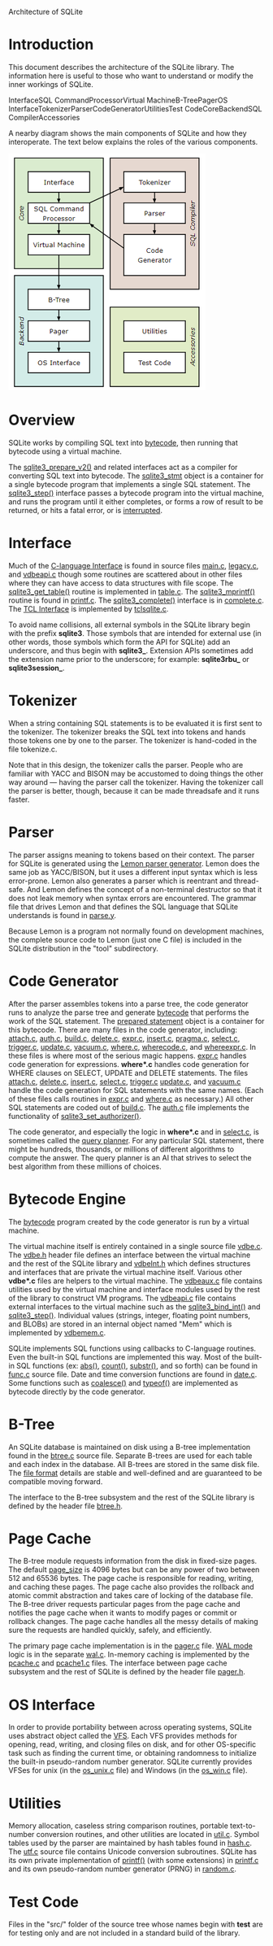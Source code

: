 Architecture of SQLite

# Introduction

This document describes the architecture of the SQLite library. The information here is useful to those who want to understand or modify the inner workings of SQLite.

InterfaceSQL CommandProcessorVirtual MachineB-TreePagerOS InterfaceTokenizerParserCodeGeneratorUtilitiesTest CodeCoreBackendSQL CompilerAccessories

A nearby diagram shows the main components of SQLite and how they interoperate. The text below explains the roles of the various components.

![architecture](imgs/image-20210828173741457.png)

# Overview

SQLite works by compiling SQL text into [bytecode](https://sqlite.org/opcode.html), then running that bytecode using a virtual machine.

The [sqlite3_prepare_v2()](https://sqlite.org/c3ref/prepare.html) and related interfaces act as a compiler for converting SQL text into bytecode. The [sqlite3_stmt](https://sqlite.org/c3ref/stmt.html) object is a container for a single bytecode program that implements a single SQL statement. The [sqlite3_step()](https://sqlite.org/c3ref/step.html) interface passes a bytecode program into the virtual machine, and runs the program until it either completes, or forms a row of result to be returned, or hits a fatal error, or is [interrupted](https://sqlite.org/c3ref/interrupt.html).

# Interface

Much of the [C-language Interface](https://sqlite.org/c3ref/intro.html) is found in source files [main.c](https://sqlite.org/src/file/src/main.c), [legacy.c](https://sqlite.org/src/file/src/legacy.c), and [vdbeapi.c](https://sqlite.org/src/file/src/vdbeapi.c) though some routines are scattered about in other files where they can have access to data structures with file scope. The [sqlite3_get_table()](https://sqlite.org/c3ref/free_table.html) routine is implemented in [table.c](https://sqlite.org/src/file/src/table.c). The [sqlite3_mprintf()](https://sqlite.org/c3ref/mprintf.html) routine is found in [printf.c](https://sqlite.org/src/file/src/printf.c). The [sqlite3_complete()](https://sqlite.org/c3ref/complete.html) interface is in [complete.c](https://sqlite.org/src/file/src/complete.c). The [TCL Interface](https://sqlite.org/tclsqlite.html) is implemented by [tclsqlite.c](https://sqlite.org/src/file/src/tclsqlite.c).

To avoid name collisions, all external symbols in the SQLite library begin with the prefix **sqlite3**. Those symbols that are intended for external use (in other words, those symbols which form the API for SQLite) add an underscore, and thus begin with **sqlite3_**. Extension APIs sometimes add the extension name prior to the underscore; for example: **sqlite3rbu_** or **sqlite3session_**.

# Tokenizer

When a string containing SQL statements is to be evaluated it is first sent to the tokenizer. The tokenizer breaks the SQL text into tokens and hands those tokens one by one to the parser. The tokenizer is hand-coded in the file tokenize.c.

Note that in this design, the tokenizer calls the parser. People who are familiar with YACC and BISON may be accustomed to doing things the other way around — having the parser call the tokenizer. Having the tokenizer call the parser is better, though, because it can be made threadsafe and it runs faster.

# Parser

The parser assigns meaning to tokens based on their context. The parser for SQLite is generated using the [Lemon parser generator](https://sqlite.org/lemon.html). Lemon does the same job as YACC/BISON, but it uses a different input syntax which is less error-prone. Lemon also generates a parser which is reentrant and thread-safe. And Lemon defines the concept of a non-terminal destructor so that it does not leak memory when syntax errors are encountered. The grammar file that drives Lemon and that defines the SQL language that SQLite understands is found in [parse.y](https://sqlite.org/src/file/src/parse.y).

Because Lemon is a program not normally found on development machines, the complete source code to Lemon (just one C file) is included in the SQLite distribution in the "tool" subdirectory.

# Code Generator

After the parser assembles tokens into a parse tree, the code generator runs to analyze the parse tree and generate [bytecode](https://sqlite.org/opcode.html) that performs the work of the SQL statement. The [prepared statement](https://sqlite.org/c3ref/stmt.html) object is a container for this bytecode. There are many files in the code generator, including: [attach.c](https://sqlite.org/src/file/src/attach.c), [auth.c](https://sqlite.org/src/file/src/auth.c), [build.c](https://sqlite.org/src/file/src/build.c), [delete.c](https://sqlite.org/src/file/src/delete.c), [expr.c](https://sqlite.org/src/file/src/expr.c), [insert.c](https://sqlite.org/src/file/src/insert.c), [pragma.c](https://sqlite.org/src/file/src/pragma.c), [select.c](https://sqlite.org/src/file/src/select.c), [trigger.c](https://sqlite.org/src/file/src/trigger.c), [update.c](https://sqlite.org/src/file/src/update.c), [vacuum.c](https://sqlite.org/src/file/src/vacuum.c), [where.c](https://sqlite.org/src/file/src/where.c), [wherecode.c](https://sqlite.org/src/file/src/wherecode.c), and [whereexpr.c](https://sqlite.org/src/file/src/whereexpr.c). In these files is where most of the serious magic happens. [expr.c](https://sqlite.org/src/file/src/expr.c) handles code generation for expressions. **where\*.c** handles code generation for WHERE clauses on SELECT, UPDATE and DELETE statements. The files [attach.c](https://sqlite.org/src/file/src/attach.c), [delete.c](https://sqlite.org/src/file/src/delete.c), [insert.c](https://sqlite.org/src/file/src/insert.c), [select.c](https://sqlite.org/src/file/src/select.c), [trigger.c](https://sqlite.org/src/file/src/trigger.c) [update.c](https://sqlite.org/src/file/src/update.c), and [vacuum.c](https://sqlite.org/src/file/src/vacuum.c) handle the code generation for SQL statements with the same names. (Each of these files calls routines in [expr.c](https://sqlite.org/src/file/src/expr.c) and [where.c](https://sqlite.org/src/file/src/where.c) as necessary.) All other SQL statements are coded out of [build.c](https://sqlite.org/src/file/src/build.c). The [auth.c](https://sqlite.org/src/file/src/auth.c) file implements the functionality of [sqlite3_set_authorizer()](https://sqlite.org/c3ref/set_authorizer.html).

The code generator, and especially the logic in **where\*.c** and in [select.c](https://sqlite.org/src/file/src/select.c), is sometimes called the [query planner](https://sqlite.org/optoverview.html). For any particular SQL statement, there might be hundreds, thousands, or millions of different algorithms to compute the answer. The query planner is an AI that strives to select the best algorithm from these millions of choices.

# Bytecode Engine

The [bytecode](https://sqlite.org/opcode.html) program created by the code generator is run by a virtual machine.

The virtual machine itself is entirely contained in a single source file [vdbe.c](https://sqlite.org/src/file/src/vdbe.c). The [vdbe.h](https://sqlite.org/src/file/src/vdbe.h) header file defines an interface between the virtual machine and the rest of the SQLite library and [vdbeInt.h](https://sqlite.org/src/file/src/vdbeInt.h) which defines structures and interfaces that are private the virtual machine itself. Various other **vdbe\*.c** files are helpers to the virtual machine. The [vdbeaux.c](https://sqlite.org/src/file/src/vdbeaux.c) file contains utilities used by the virtual machine and interface modules used by the rest of the library to construct VM programs. The [vdbeapi.c](https://sqlite.org/src/file/src/vdbeapi.c) file contains external interfaces to the virtual machine such as the [sqlite3_bind_int()](https://sqlite.org/c3ref/bind_blob.html) and [sqlite3_step()](https://sqlite.org/c3ref/step.html). Individual values (strings, integer, floating point numbers, and BLOBs) are stored in an internal object named "Mem" which is implemented by [vdbemem.c](https://sqlite.org/src/file/src/vdbemem.c).

SQLite implements SQL functions using callbacks to C-language routines. Even the built-in SQL functions are implemented this way. Most of the built-in SQL functions (ex: [abs()](https://sqlite.org/lang_corefunc.html#abs), [count()](https://sqlite.org/lang_aggfunc.html#count), [substr()](https://sqlite.org/lang_corefunc.html#substr), and so forth) can be found in [func.c](https://sqlite.org/src/file/src/func.c) source file. Date and time conversion functions are found in [date.c](https://sqlite.org/src/file/src/date.c). Some functions such as [coalesce()](https://sqlite.org/lang_corefunc.html#coalesce) and [typeof()](https://sqlite.org/lang_corefunc.html#typeof) are implemented as bytecode directly by the code generator.

# B-Tree

An SQLite database is maintained on disk using a B-tree implementation found in the [btree.c](https://sqlite.org/src/file/src/btree.c) source file. Separate B-trees are used for each table and each index in the database. All B-trees are stored in the same disk file. The [file format](https://sqlite.org/fileformat2.html) details are stable and well-defined and are guaranteed to be compatible moving forward.

The interface to the B-tree subsystem and the rest of the SQLite library is defined by the header file [btree.h](https://sqlite.org/src/file/src/btree.h).

# Page Cache

The B-tree module requests information from the disk in fixed-size pages. The default [page_size](https://sqlite.org/pragma.html#pragma_page_size) is 4096 bytes but can be any power of two between 512 and 65536 bytes. The page cache is responsible for reading, writing, and caching these pages. The page cache also provides the rollback and atomic commit abstraction and takes care of locking of the database file. The B-tree driver requests particular pages from the page cache and notifies the page cache when it wants to modify pages or commit or rollback changes. The page cache handles all the messy details of making sure the requests are handled quickly, safely, and efficiently.

The primary page cache implementation is in the [pager.c](https://sqlite.org/src/file/src/pager.c) file. [WAL mode](https://sqlite.org/wal.html) logic is in the separate [wal.c](https://sqlite.org/src/file/src/wal.c). In-memory caching is implemented by the [pcache.c](https://sqlite.org/src/file/src/pcache.c) and [pcache1.c](https://sqlite.org/src/file/src/pcache1.c) files. The interface between page cache subsystem and the rest of SQLite is defined by the header file [pager.h](https://sqlite.org/src/file/src/pager.h).

# OS Interface

In order to provide portability between across operating systems, SQLite uses abstract object called the [VFS](https://sqlite.org/vfs.html). Each VFS provides methods for opening, read, writing, and closing files on disk, and for other OS-specific task such as finding the current time, or obtaining randomness to initialize the built-in pseudo-random number generator. SQLite currently provides VFSes for unix (in the [os_unix.c](https://sqlite.org/src/file/src/os_unix.c) file) and Windows (in the [os_win.c](https://sqlite.org/src/file/src/os_win.c) file).

# Utilities

Memory allocation, caseless string comparison routines, portable text-to-number conversion routines, and other utilities are located in [util.c](https://sqlite.org/src/file/src/util.c). Symbol tables used by the parser are maintained by hash tables found in [hash.c](https://sqlite.org/src/file/src/hash.c). The [utf.c](https://sqlite.org/src/file/src/utf.c) source file contains Unicode conversion subroutines. SQLite has its own private implementation of [printf()](https://sqlite.org/printf.html) (with some extensions) in [printf.c](https://sqlite.org/src/file/src/printf.c) and its own pseudo-random number generator (PRNG) in [random.c](https://sqlite.org/src/file/src/random.c).

# Test Code

Files in the "src/" folder of the source tree whose names begin with **test** are for testing only and are not included in a standard build of the library.
